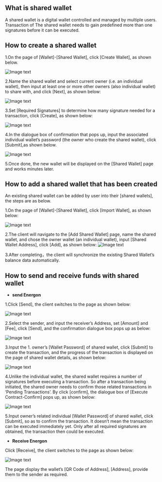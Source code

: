 ## <a name="what_is"></a>What is shared wallet
 A shared wallet is a digital wallet controlled and managed by multiple users. Transaction of The shared wallet needs to gain predefined more than one signatures before it can be executed.

## <a name="how_to_create"></a>How to create a shared wallet

1.On the page of [Wallet]-[Shared Wallet], click [Create Wallet], as shown below.

![Image text](assets/platon-samurai-EN/image/Swallet_creation.png)

2.Name the shared wallet and select current owner (i.e. an individual wallet), then input at least one or more other owners (also individual wallet) to share with, and click [Next], as shown below:

![Image text](assets/platon-samurai-EN/image/Swallet_info_input.png)

3.Set [Required Signatures] to determine how many signature needed for a transaction, click [Create], as shown below:

![Image text](assets/platon-samurai-EN/image/Sign_NO.png)

4.In the dialogue box of confirmation that pops up, input the associated individual wallet’s password (the owner who create the shared wallet), click [Submit],as shown below.

![Image text](assets/platon-samurai-EN/image/Send_confirm_Swallet.png)

5.Once done, the new wallet will be displayed on the [Shared Wallet] page and works minutes later.

## <a name="how_to_add"></a>How to add a shared wallet that has been created
An existing shared wallet can be added by user into their [shared wallets], the steps are as below.

1.On the page of [Wallet]-[Shared Wallet], click [Import Wallet], as shown below:

![Image text](assets/platon-samurai-EN/image/Add_Swallet.png)

2.The client will navigate to the [Add Shared Wallet] page, name the shared wallet, and chose the owner wallet (an individual wallet), input [Shared Wallet Address], click [Add], as shown below:
   ![Image text](assets/platon-samurai-EN/image/Input_info_added_Swallet.png)

3.After completing，the client will synchronize the existing Shared Wallet’s balance data automatically.


## <a name="how_to_use"></a>How to send and receive funds with shared wallet

+ **send Energon**

1.Click [Send], the client switches to the page as shown below:

![Image text](assets/platon-samurai-EN/image/Send_Swallet.png)

2.Select the sender, and input the receiver’s Address, set [Amount] and [Fee], click [Send], and the confirmation dialogue box pops up as below:

![Image text](assets/platon-samurai-EN/image/Send_confirm_Swallet.png)

3.Input the 1. owner’s [Wallet Password] of shared wallet, click [Submit] to create the transaction, and the progress of the transaction is displayed on the page of shared wallet details, as shown below:

![Image text](assets/platon-samurai-EN/image/Transaction_to_be_confirmed_Swallet.png)

4.Unlike the individual wallet, the shared wallet requires a number of signatures before executing a transaction. So after a transaction being initiated, the shared owner needs to confirm those related transactions in ‘Pending Transactions’. By click [confirm], the dialogue box of [Execute Contract-Confirm] pops up, as shown below:

![Image text](assets/platon-samurai-EN/image/Execute_contract_Swallet.png)

5.Input owner’s related individual [Wallet Password] of shared wallet, click [Submit], so as to confirm the transaction. It doesn’t mean the transaction can be executed immediately yet. Only after all required signatures are obtained, the transaction then could be executed.

+ **Receive Energon**

Click [Receive], the client switches to the page as shown below:

![Image text](assets/platon-samurai-EN/image/QR_code_Swallet.png)

The page display the wallet’s [QR Code of Address], [Address], provide them to the sender as required.

